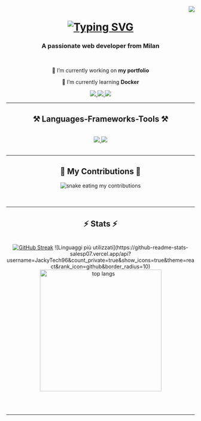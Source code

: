 <img align="right" src="https://visitor-badge.laobi.icu/badge?page_id=JackyTech96.visitor-badge"/>

<h1 align="center">
  <a href="https://git.io/typing-svg"><img src="https://readme-typing-svg.demolab.com?font=Fira+Code&size=35&pause=1000&center=true&vCenter=true&random=false&width=500&height=70&lines=Hi+There!+%F0%9F%91%8B;I'm+Jacopo+Guelpa!" alt="Typing SVG" /></a>
</h1>

<h3 align="center">A passionate web developer from Milan</h3>

<br/>

<div align="center">
  
🔭 I’m currently working on **my portfolio**

🌱 I’m currently learning **Docker**

</div>

<div align="center">
  <a href="mailto:jacopo.guelpa@gmail.com">
    <img src="https://img.shields.io/badge/Gmail-D14836?style=for-the-badge&logo=gmail&logoColor=white"/>
  </a>
  <a href="https://www.linkedin.com/in/jacopo-guelpa-dev/" target="_blank">
    <img src="https://img.shields.io/badge/LinkedIn-0077B5?style=for-the-badge&logo=linkedin&logoColor=white"/>
  </a>
  <a href="https://www.linkedin.com/in/jacopo-guelpa-dev/" target="_blank">
    <img src="https://img.shields.io/badge/Portfolio-255E63?style=for-the-badge&logo=About.me&logoColor=white"/>
  </a>
</div>

<hr/>

<h2 align="center">⚒️ Languages-Frameworks-Tools ⚒️ </h2>
<br/>
<div align="center">
  <a href="https://skillicons.dev">
      <img src="https://skillicons.dev/icons?i=vscode,visualstudio,mysql,github,git,discord"/>
      <img src="https://skillicons.dev/icons?i=html,css,js,ts,react,bootstrap,sass,dotnet,cs"/>
  </a>
</div>

<br/>
<hr/>

<div align="center">
  <h2>🐍 My Contributions 🐍</h2>
   <img alt="snake eating my contributions" src="https://raw.githubusercontent.com/JackyTech96/JackyTech96/output/github-contribution-grid-snake.svg" />
  <br/><br/><br/> 
</div>

<hr/>

<h2 align="center">⚡ Stats ⚡</h2>
<br>
<div align=center>
 <a href="https://git.io/streak-stats"><img src="https://streak-stats.demolab.com?user=JackyTech96&theme=tokyonight&border_radius=5" alt="GitHub Streak" ></a>
<a href="https://github-readme-stats.vercel.app/api?username=JackyTech96&show_icons=true&theme=tokyonight"></a>
   ![Linguaggi più utilizzati](https://github-readme-stats-salesp07.vercel.app/api?username=JackyTech96&count_private=true&show_icons=true&theme=react&rank_icon=github&border_radius=10)

  <br/>
  <img width=325 align="center" src="https://github-readme-stats-JackyTech96.vercel.app/api/top-langs/?username=jackyTech96&hide=HTML&langs_count=8&layout=compact&theme=react&border_radius=10&size_weight=0.5&count_weight=0.5&exclude_repo=github-readme-stats" alt="top langs" />
</div>

<br/><br/>

<hr/>

<br/>
